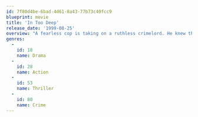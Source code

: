 ```yaml
---
id: 7f80d4be-6bad-4d61-8a43-77b73c40fcc9
blueprint: movie
title: 'In Too Deep'
release_date: '1999-08-25'
overview: "A fearless cop is taking on a ruthless crimelord. He knew the risks. He just didn't know how far he would have to go."
genres:
  -
    id: 18
    name: Drama
  -
    id: 28
    name: Action
  -
    id: 53
    name: Thriller
  -
    id: 80
    name: Crime
---
```

